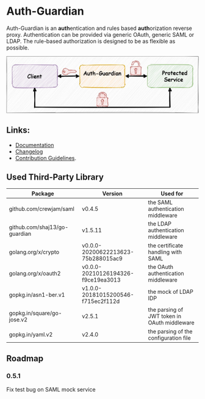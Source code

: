 # Auth-Guardian
Auth-Guardian is an <b>auth</b>entication and rules based <b>auth</b>orization reverse proxy.
Authentication can be provided via generic OAuth, generic SAML or LDAP.
The rule-based authorization is designed to be as flexible as possible.

![Overview](doc/media/overview.jpg)

## Links:
* [Documentation](/doc/doc.md)
* [Changelog](/doc/changelog.md) 
* [Contribution Guidelines](/doc/contributing.md).

## Used Third-Party Library
| Package                       | Version                            | Used for                                     |
| ----------------------------- |------------------------------------| -------------------------------------------- |
| github.com/crewjam/saml       | v0.4.5                             | the SAML authentication middleware           |
| github.com/shaj13/go-guardian | v1.5.11                            | the LDAP authentication middleware           |
| golang.org/x/crypto           | v0.0.0-20200622213623-75b288015ac9 | the certificate handling with SAML           |
| golang.org/x/oauth2           | v0.0.0-20210126194326-f9ce19ea3013 | the OAuth authentication middleware          |
| gopkg.in/asn1-ber.v1          | v1.0.0-20181015200546-f715ec2f112d | the mock of LDAP IDP                         |
| gopkg.in/square/go-jose.v2    | v2.5.1                             | the parsing of JWT token in OAuth middleware |
| gopkg.in/yaml.v2              | v2.4.0                             | the parsing of the configuration file        |

## Roadmap
### 0.5.1
Fix test bug on SAML mock service
